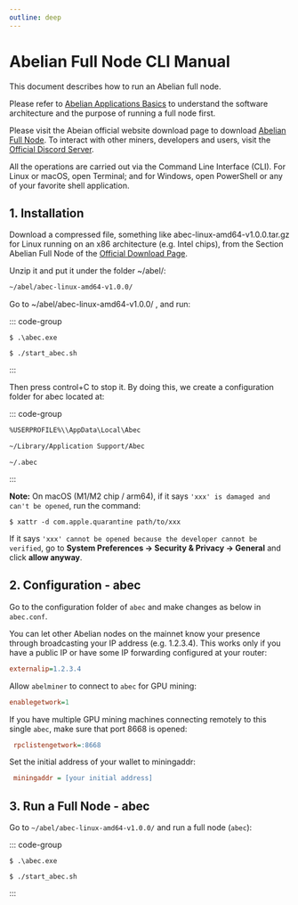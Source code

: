 ```yaml
---
outline: deep
---
```


# Abelian Full Node CLI Manual

This document describes how to run an Abelian full node.

Please refer to [Abelian Applications Basics](/guide/) to understand the software architecture and the purpose of running a full node first.

Please visit the Abeian official website download page to download [Abelian Full Node](/downloads/latest#abelian-full-node). To interact with other miners, developers and users, visit the [Official Discord Server](https://discord.com/invite/5rrDxP29hx).

All the operations are carried out via the Command Line Interface (CLI). For Linux or macOS, open Terminal; and for Windows, open PowerShell or any of your favorite shell application.

## 1. Installation

Download a compressed file, something like abec-linux-amd64-v1.0.0.tar.gz for Linux running on an x86 architecture (e.g. Intel chips), from the Section Abelian Full Node of the [Official Download Page](/downloads/latest#abelian-full-node).

Unzip it and put it under the folder ~/abel/:

```txt
~/abel/abec-linux-amd64-v1.0.0/
```
Go to ~/abel/abec-linux-amd64-v1.0.0/ , and run:

::: code-group
```shell [Windows]
$ .\abec.exe
```
```shell [macOS and Linux]
$ ./start_abec.sh
```
:::

Then press control+C to stop it. By doing this, we create a configuration folder for abec located at:

::: code-group
```txt [Windows]
%USERPROFILE%\\AppData\Local\Abec
```
```txt [macOS]
~/Library/Application Support/Abec
```
```text [Linux]
~/.abec
```
:::

**Note:** On macOS (M1/M2 chip / arm64), if it says `'xxx' is damaged and can't be opened`, run the command:

```shell
$ xattr -d com.apple.quarantine path/to/xxx
```

If it says `'xxx' cannot be opened because the developer cannot be verified`, go to **System Preferences ->
Security & Privacy -> General** and click **allow anyway**.

## 2. Configuration - abec

Go to the configuration folder of `abec` and make changes as below in `abec.conf`.

You can let other Abelian nodes on the mainnet know your presence through broadcasting your IP address (e.g. 1.2.3.4). This works only if you have a public IP or have some IP forwarding configured at your router:

```ini
externalip=1.2.3.4
```

Allow `abelminer` to connect to `abec` for GPU mining:

```ini
enablegetwork=1
```

If you have multiple GPU mining machines connecting remotely to this single `abec`, make sure that port 8668 is opened:

```ini
 rpclistengetwork=:8668
```

Set the initial address of your wallet to miningaddr:

```ini
 miningaddr = [your initial address]
```

## 3. Run a Full Node - abec

Go to `~/abel/abec-linux-amd64-v1.0.0/` and run a full node (`abec`):

::: code-group
```shell [Windows]
$ .\abec.exe
```
```shell [macOS and Linux]
$ ./start_abec.sh
```
:::